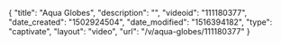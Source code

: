 {
    "title": "Aqua Globes",
    "description": "",
    "videoid": "111180377",
    "date_created": "1502924504",
    "date_modified": "1516394182",
    "type": "captivate",
    "layout": "video",
    "url": "\/v\/aqua-globes\/111180377"
}